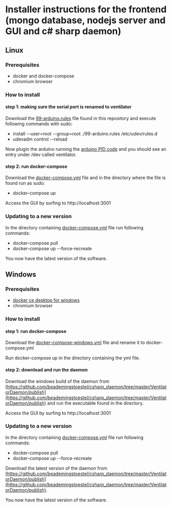
# Installer instructions for the frontend (mongo database, nodejs server and GUI and c# sharp daemon)

## Linux

### Prerequisites

- docker and docker-compose
- chromium browser

### How to install

#### step 1: making sure the serial port is renamed to ventilator

Download the [99-arduino.rules](https://github.com/beademingstoestel/frontend_installer/blob/master/99-arduino.rules "99-arduino.rules") file found in this repository and execute following commands with sudo:

- install --user=root --group=root ./99-arduino.rules /etc/udev/rules.d
- udevadm control --reload

Now plugin the arduino running the [arduino PID code](https://github.com/beademingstoestel/arduino_pid_code) and you should see an entry under /dev called ventilator.

#### step 2: run docker-compose

Download the [docker-compose.yml](https://github.com/beademingstoestel/frontend_installer/blob/master/docker-compose.yml) file and in the directory where the file is found run as sudo:

- docker-compose up

Access the GUI by surfing to http://localhost:3001

### Updating to a new version

In the directory containing [docker-compose.yml](https://github.com/beademingstoestel/frontend_installer/blob/master/docker-compose.yml) file run following commands:

- docker-compose pull
- docker-compose up --force-recreate

You now have the latest version of the software.

## Windows

### Prerequisites

- [docker ce desktop for windows](https://hub.docker.com/editions/community/docker-ce-desktop-windows) 
- chromium browser

### How to install

#### step 1: run docker-compose

Download the [docker-compose-windows.yml](https://github.com/beademingstoestel/frontend_installer/blob/master/docker-compose-windows.yml) file and rename it to docker-compose.yml

Run docker-compose up in the directory containing the yml file.

#### step 2: download and run the daemon

Download the windows build of the daemon from [https://github.com/beademingstoestel/csharp_daemon/tree/master/VentilatorDaemon/publish](https://github.com/beademingstoestel/csharp_daemon/tree/master/VentilatorDaemon/publish) and run the executable found in the directory.

Access the GUI by surfing to http://localhost:3001

### Updating to a new version

In the directory containing [docker-compose.yml](https://github.com/beademingstoestel/frontend_installer/blob/master/docker-compose.yml) file run following commands:

- docker-compose pull
- docker-compose up --force-recreate

Download the latest version of the daemon from [https://github.com/beademingstoestel/csharp_daemon/tree/master/VentilatorDaemon/publish](https://github.com/beademingstoestel/csharp_daemon/tree/master/VentilatorDaemon/publish).

You now have the latest version of the software.
